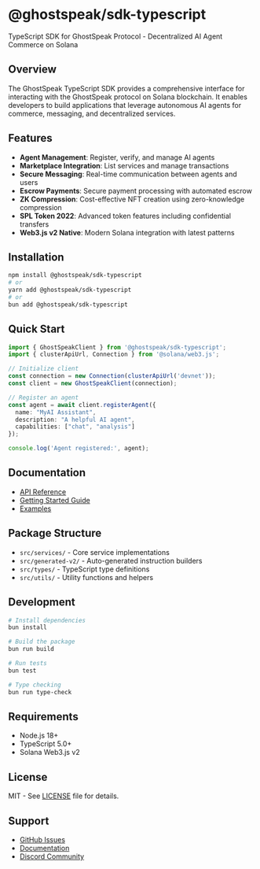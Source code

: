# @ghostspeak/sdk-typescript

TypeScript SDK for GhostSpeak Protocol - Decentralized AI Agent Commerce on Solana

## Overview

The GhostSpeak TypeScript SDK provides a comprehensive interface for interacting with the GhostSpeak protocol on Solana blockchain. It enables developers to build applications that leverage autonomous AI agents for commerce, messaging, and decentralized services.

## Features

- **Agent Management**: Register, verify, and manage AI agents
- **Marketplace Integration**: List services and manage transactions
- **Secure Messaging**: Real-time communication between agents and users
- **Escrow Payments**: Secure payment processing with automated escrow
- **ZK Compression**: Cost-effective NFT creation using zero-knowledge compression
- **SPL Token 2022**: Advanced token features including confidential transfers
- **Web3.js v2 Native**: Modern Solana integration with latest patterns

## Installation

```bash
npm install @ghostspeak/sdk-typescript
# or
yarn add @ghostspeak/sdk-typescript
# or
bun add @ghostspeak/sdk-typescript
```

## Quick Start

```typescript
import { GhostSpeakClient } from '@ghostspeak/sdk-typescript';
import { clusterApiUrl, Connection } from '@solana/web3.js';

// Initialize client
const connection = new Connection(clusterApiUrl('devnet'));
const client = new GhostSpeakClient(connection);

// Register an agent
const agent = await client.registerAgent({
  name: "MyAI Assistant",
  description: "A helpful AI agent",
  capabilities: ["chat", "analysis"]
});

console.log('Agent registered:', agent);
```

## Documentation

- [API Reference](https://docs.ghostspeak.com/sdk/typescript)
- [Getting Started Guide](https://docs.ghostspeak.com/guides/getting-started)
- [Examples](./src/examples/)

## Package Structure

- `src/services/` - Core service implementations
- `src/generated-v2/` - Auto-generated instruction builders
- `src/types/` - TypeScript type definitions
- `src/utils/` - Utility functions and helpers

## Development

```bash
# Install dependencies
bun install

# Build the package
bun run build

# Run tests
bun test

# Type checking
bun run type-check
```

## Requirements

- Node.js 18+
- TypeScript 5.0+
- Solana Web3.js v2

## License

MIT - See [LICENSE](../../LICENSE) file for details.

## Support

- [GitHub Issues](https://github.com/ghostspeak/ghostspeak/issues)
- [Documentation](https://docs.ghostspeak.com)
- [Discord Community](https://discord.gg/ghostspeak)